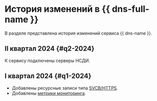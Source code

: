 # История изменений в {{ dns-full-name }}

В разделе представлена история изменений сервиса {{ dns-name }}.

## II квартал 2024 {#q2-2024}

К сервису подключены серверы НСДИ.

## I квартал 2024 {#q1-2024}

* Добавлены ресурсные записи типа [SVCB/HTTPS](./concepts/resource-record.md#svcb-and-https-svcb-https).
* Добавлены [метрики мониторинга](./metrics.md).

